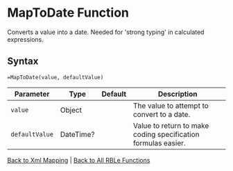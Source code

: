# MapToDate Function

Converts a value into a date.  Needed for 'strong typing' in calculated expressions.

## Syntax

```excel
=MapToDate(value, defaultValue)
```

Parameter | Type | Default | Description
---|---|---|---
`value` | Object |  | The value to attempt to convert to a date.
`defaultValue` | DateTime? |  | Value to return to make coding specification formulas easier.

[Back to Xml Mapping](Readme.md) | [Back to All RBLe Functions](..\RBLe.md#function-documentation)